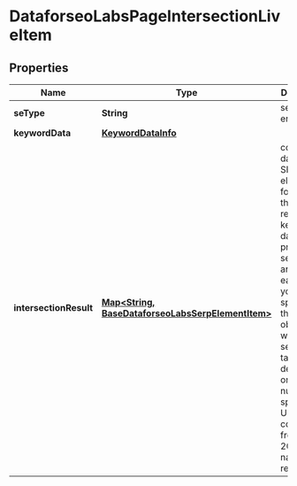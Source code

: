 

# DataforseoLabsPageIntersectionLiveItem


## Properties

| Name | Type | Description | Notes |
|------------ | ------------- | ------------- | -------------|
|**seType** | **String** | search engine type |  [optional] |
|**keywordData** | [**KeywordDataInfo**](KeywordDataInfo.md) |  |  [optional] |
|**intersectionResult** | [**Map&lt;String, BaseDataforseoLabsSerpElementItem&gt;**](BaseDataforseoLabsSerpElementItem.md) | contains data on the SERP elements found for the returned keyword data will be provided in separate arrays for each URL you specified in the pages object when setting a task; depending on the number of specified URLs, it can contain from 1 to 20 arrays named respectively |  [optional] |



